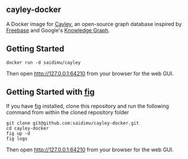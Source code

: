 ## cayley-docker

A Docker image for [Cayley](https://github.com/google/cayley), an open-source graph database inspired by [Freebase](http://freebase.com) and Google's [Knowledge Graph](http://www.google.com/insidesearch/features/search/knowledge.html).

## Getting Started

```
docker run -d saidimu/cayley
```

Then open http://127.0.0.1:64210 from your browser for the web GUI.

## Getting Started with [fig](http://www.fig.sh/)

If you have [fig](http://www.fig.sh/) installed, clone this repository and run the following command from within the cloned repository folder
```
git clone git@github.com:saidimu/cayley-docker.git
cd cayley-docker
fig up -d
fig logs
```

Then open http://127.0.0.1:64210 from your browser for the web GUI.
